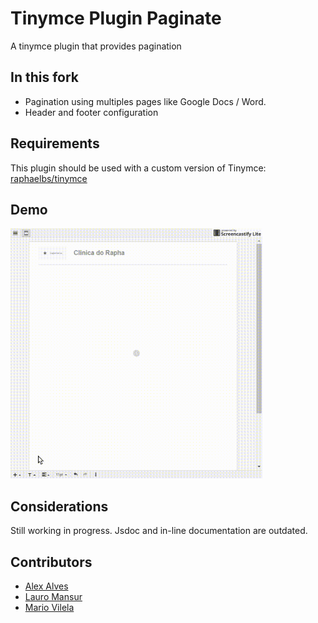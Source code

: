 # Tinymce Plugin Paginate

A tinymce plugin that provides pagination

## In this fork

- Pagination using multiples pages like Google Docs / Word.
- Header and footer configuration

## Requirements

This plugin should be used with a custom version of Tinymce:
[raphaelbs/tinymce](https://github.com/raphaelbs/tinymce)

## Demo

<img src="/readme-resources/editor_demo.gif" height="400" width="auto">

## Considerations

Still working in progress. Jsdoc and in-line documentation are outdated.

## Contributors

- [Alex Alves](https://github.com/alex250195)
- [Lauro Mansur](https://github.com/lauromansur)
- [Mario Vilela](https://github.com/mariolfvilela)